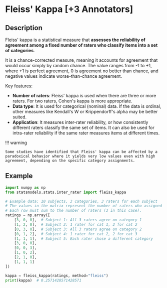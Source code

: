 # Fleiss' Kappa [+3 Annotators]

## Description

Fleiss' kappa is a statistical measure that **assesses the reliability of agreement among a fixed number of raters who classify items into a set of categories**.

It is a chance-corrected measure, meaning it accounts for agreement that would occur simply by random chance.
The value ranges from -1 to +1, where +1 is perfect agreement, 0 is agreement no better than chance, and negative values indicate worse-than-chance agreement.

Key features:

- **Number of raters**: Fleiss' kappa is used when there are three or more raters. For two raters, Cohen's kappa is more appropriate.
- **Data type**: It is used for categorical (nominal) data. If the data is ordinal, other measures like Kendall's W or Krippendorff's alpha may be better suited.
- **Application**: It measures inter-rater reliability, or how consistently different raters classify the same set of items. It can also be used for intra-rater reliability if the same rater measures items at different times.

!!! warning

    Some studies have identified that Fleiss' kappa can be affected by a paradoxical behavior where it yields very low values even with high agreement, depending on the specific category assignments.

## Example

```python
import numpy as np
from statsmodels.stats.inter_rater import fleiss_kappa

# Example data: 10 subjects, 3 categories, 3 raters for each subject
# The values in the matrix represent the number of raters who assigned the subject to that category.
# Each row must sum to the number of raters (3 in this case).
ratings = np.array([
    [3, 0, 0],  # Subject 1: All 3 raters agree on category 1
    [1, 2, 0],  # Subject 2: 1 rater for cat 1, 2 for cat 2
    [0, 3, 0],  # Subject 3: All 3 raters agree on category 2
    [0, 1, 2],  # Subject 4: 1 rater for cat 2, 2 for cat 3
    [1, 1, 1],  # Subject 5: Each rater chose a different category
    [3, 0, 0],
    [0, 0, 3],
    [1, 0, 2],
    [2, 1, 0],
    [1, 1, 1]
])

kappa = fleiss_kappa(ratings, method="fleiss")
print(kappa)  # 0.2571428571428571
```

